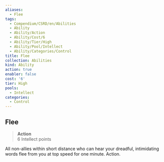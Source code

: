 ```yaml
---
aliases:
  - Flee
tags:
  - Compendium/CSRD/en/Abilities
  - Ability
  - Ability/Action
  - Ability/Cost/6
  - Ability/Tier/High
  - Ability/Pool/Intellect
  - Ability/Categories/Control
title: Flee
collection: Abilities
kind: Ability
action: true
enabler: false
cost: '6'
tier: High
pools:
  - Intellect
categories:
  - Control
---
```

## Flee  
>**Action**  
>6 Intellect points
  
All non-allies within short distance who can hear your dreadful, intimidating words flee from you at top speed for one minute. Action.